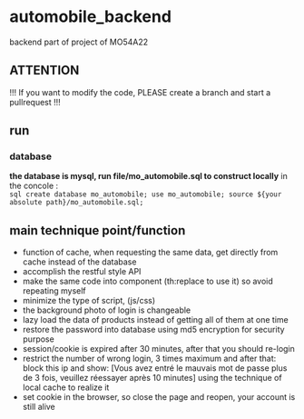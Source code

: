 # automobile_backend
backend part of project of MO54A22

## ATTENTION
!!! If you want to modify the code, PLEASE create a branch and start a pullrequest !!!

## run
### database
**the database is mysql, run file/mo_automobile.sql to construct locally**
in the concole :  
``sql
create database mo_automobile;
use mo_automobile;
source ${your absolute path}/mo_automobile.sql;
``


## main technique point/function
* function of cache, when requesting the same data, get directly from cache instead of the database 
* accomplish the restful style API
* make the same code into component (th:replace to use it) so avoid repeating myself
* minimize the type of script, (js/css)
* the background photo of login is changeable  
* lazy load the data of products instead of getting all of them at one time
* restore the password into database using md5 encryption for security purpose
* session/cookie is expired after 30 minutes, after that you should re-login
* restrict the number of wrong login, 3 times maximum and after that: block this ip and show:
[Vous avez entré le mauvais mot de passe plus de 3 fois, veuillez réessayer après 10 minutes]
using the technique of local cache to realize it
* set cookie in the browser, so close the page and reopen, your account is still alive


